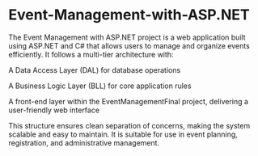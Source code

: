 # Event-Management-with-ASP.NET
The Event Management with ASP.NET project is a web application built using ASP.NET and C# that allows users to manage and organize events efficiently. It follows a multi-tier architecture with:

A Data Access Layer (DAL) for database operations

A Business Logic Layer (BLL) for core application rules

A front-end layer within the EventManagementFinal project, delivering a user-friendly web interface

This structure ensures clean separation of concerns, making the system scalable and easy to maintain. It is suitable for use in event planning, registration, and administrative management.
